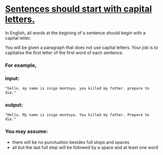 # [Sentences should start with capital letters.](https://www.codewars.com/kata/5bf774a81505a7413400006a) #

In English, all words at the begining of a sentence should begin with a capital letter.

You will be given a paragraph that does not use capital letters. Your job is to capitalise the first letter of the first word of each sentence.

### For example, ###

### input: ###

    "hello. my name is inigo montoya. you killed my father. prepare to die."

### output: ###

    "Hello. My name is inigo montoya. You killed my father. Prepare to die."

### You may assume: ###

* there will be no punctuation besides full stops and spaces
* all but the last full stop will be followed by a space and at least one word

